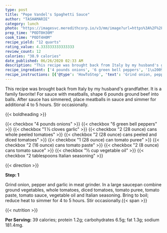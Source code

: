 ```yaml
---
type: post
title: "Pepe Vandel's Spaghetti Sauce"
author: "TASHAMARIE"
category: lunch
photo: "https://imagesvc.meredithcorp.io/v3/mm/image?url=https%3A%2F%2Fimages.media-allrecipes.com%2Fuserphotos%2F5007106.jpg"
prep_time: "P0DT0H30M"
cook_time: "P0DT4H0M"
recipe_yield: "12 quarts"
rating_value: 4.333333333333333
review_count: 12
calories: "38.9 calories"
date_published: 06/26/2020 02:33 AM
description: "This recipe was brought back from Italy by my husband's grandfather.  It is a family favorite!  For sauce with meatballs, shape 6 pounds ground beef into balls.  After sauce has simmered, place meatballs in sauce and simmer for additional 4 to 5 hours.  Stir occasionally."
recipe_ingredient: ['4 pounds onions', '6 green bell peppers', '1\u2009½ cloves garlic', '2 (28 ounce) cans whole peeled tomatoes', '2 (28 ounce) cans peeled and diced tomatoes', '1 (28 ounce) can tomato puree', '2 (16 ounce) cans tomato paste', '2 (8 ounce) cans tomato sauce', '½ cup vegetable oil', '2 tablespoons Italian seasoning']
recipe_instructions: [{'@type': 'HowToStep', 'text': 'Grind onion, pepper and garlic in meat grinder.  In a large saucepan combine ground vegetables, whole tomatoes, diced tomatoes, tomato puree, tomato paste, tomato sauce, vegetable oil and Italian seasoning. Bring to boil; reduce heat to simmer for 4 to 5 hours.  Stir occasionally.\n'}]
---
```


This recipe was brought back from Italy by my husband's grandfather.  It is a family favorite!  For sauce with meatballs, shape 6 pounds ground beef into balls.  After sauce has simmered, place meatballs in sauce and simmer for additional 4 to 5 hours.  Stir occasionally. 

{{< boldheading >}}

{{< checkbox "4 pounds onions" >}}
{{< checkbox "6  green bell peppers" >}}
{{< checkbox "1 ½ cloves garlic" >}}
{{< checkbox "2 (28 ounce) cans whole peeled tomatoes" >}}
{{< checkbox "2 (28 ounce) cans peeled and diced tomatoes" >}}
{{< checkbox "1 (28 ounce) can tomato puree" >}}
{{< checkbox "2 (16 ounce) cans tomato paste" >}}
{{< checkbox "2 (8 ounce) cans tomato sauce" >}}
{{< checkbox "½ cup vegetable oil" >}}
{{< checkbox "2 tablespoons Italian seasoning" >}}


{{< direction >}}

**Step: 1**

Grind onion, pepper and garlic in meat grinder.  In a large saucepan combine ground vegetables, whole tomatoes, diced tomatoes, tomato puree, tomato paste, tomato sauce, vegetable oil and Italian seasoning. Bring to boil; reduce heat to simmer for 4 to 5 hours.  Stir occasionally.{{< span >}}

{{< nutrition >}}

**Per Serving:** 39 calories; protein 1.2g; carbohydrates 6.5g; fat 1.3g; sodium 181.4mg.